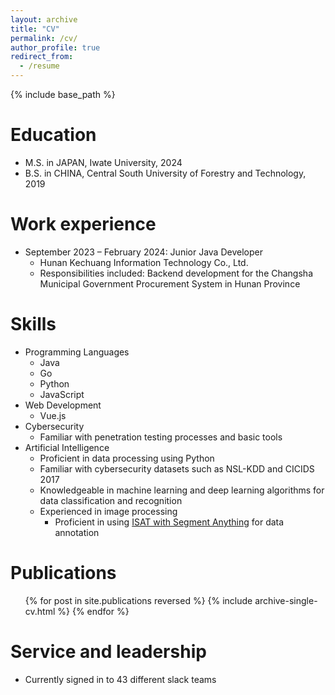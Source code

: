 ```yaml
---
layout: archive
title: "CV"
permalink: /cv/
author_profile: true
redirect_from:
  - /resume
---
```


{% include base_path %}

Education
======
* M.S. in JAPAN, Iwate University, 2024
* B.S. in CHINA, Central South University of Forestry and Technology, 2019

Work experience
======
* September 2023 – February 2024: Junior Java Developer
  * Hunan Kechuang Information Technology Co., Ltd.
  * Responsibilities included: Backend development for the Changsha Municipal Government Procurement System in Hunan Province
  
Skills
======
* Programming Languages
  * Java
  * Go
  * Python
  * JavaScript
* Web Development
  * Vue.js
* Cybersecurity
  * Familiar with penetration testing processes and basic tools
* Artificial Intelligence
  * Proficient in data processing using Python
  * Familiar with cybersecurity datasets such as NSL-KDD and CICIDS 2017
  * Knowledgeable in machine learning and deep learning algorithms for data classification and recognition
  * Experienced in image processing
    * Proficient in using [ISAT with Segment Anything](https://github.com/yatengLG/ISAT_with_segment_anything) for data annotation


Publications
======
  <ul>{% for post in site.publications reversed %}
    {% include archive-single-cv.html %}
  {% endfor %}</ul>

Service and leadership
======
* Currently signed in to 43 different slack teams
